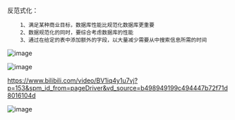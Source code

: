 反范式化：



        1、满足某种商业目标，数据库性能比规范化数据库更重要
        2、数据规范化的同时，要综合考虑数据库的性能
        3、通过在给定的表中添加额外的字段，以大量减少需要从中搜索信息所需的时间


![image](https://user-images.githubusercontent.com/38878365/197370546-d0ace971-a513-4ae2-b537-160647f7830f.png)


![image](https://user-images.githubusercontent.com/38878365/197370556-81af3034-d863-41ec-ba8c-9b3b3f07343d.png)




https://www.bilibili.com/video/BV1iq4y1u7vj?p=153&spm_id_from=pageDriver&vd_source=b498949199c494447b72f71d8016104d


![image](https://user-images.githubusercontent.com/38878365/197429754-79f532e7-33d0-47d8-bee5-67c1bd128378.png)




